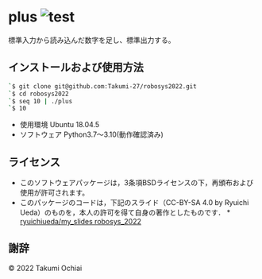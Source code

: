 # plus	![test](https://github.com/Takumi-27/robosys2022/actions/workflows/test.yml/badge.svg)

標準入力から読み込んだ数字を足し、標準出力する。

## インストールおよび使用方法
``` sh
`$ git clone git@github.com:Takumi-27/robosys2022.git
`$ cd robosys2022
`$ seq 10 | ./plus
`$ 10
```
* 使用環境 Ubuntu 18.04.5
* ソフトウェア Python3.7～3.10(動作確認済み)

## ライセンス
* このソフトウェアパッケージは，3条項BSDライセンスの下，再頒布および使用が許可されます。
* このパッケージのコードは，下記のスライド（CC-BY-SA 4.0 by Ryuichi Ueda）のものを，本人の許可を得て自身の著作としたものです．
      * [ryuichiueda/my_slides robosys_2022](https://github.com/ryuichiueda/my_slides/tree/master/robosys_2022)

## 謝辞


© 2022 Takumi Ochiai


